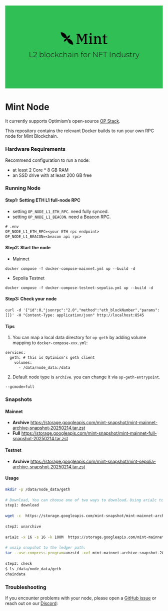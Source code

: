 ![Mint](logo.png)

# Mint Node

It currently supports Optimism’s open-source [OP Stack](https://docs.optimism.io/stack/getting-started).

This repository contains the relevant Docker builds to run your own RPC node for Mint Blockchain.

### Hardware Requirements

Recommend configuration to run a node:

- at least 2 Core * 8 GB RAM
- an SSD drive with at least 200 GB free

### Running Node

#### Step1: Setting ETH L1 full-node RPC

* setting `OP_NODE_L1_ETH_RPC`. need fully synced.
* setting `OP_NODE_L1_BEACON`.  need a Beacon RPC.
```
# .env
OP_NODE_L1_ETH_RPC=<your ETH rpc endpoint>
OP_NODE_L1_BEACON=<beacon api rpc>
```

#### Step2: Start the node

* Mainnet
```
docker compose -f docker-compose-mainnet.yml up --build -d
```
* Sepolia Testnet
```
docker compose -f docker-compose-testnet-sepolia.yml up --build -d
```

#### Step3: Check your node

```
curl -d '{"id":0,"jsonrpc":"2.0","method":"eth_blockNumber","params":[]}' -H "Content-Type: application/json" http://localhost:8545
```

#### Tips

1. You can map a local data directory for `op-geth` by adding volume mapping to `docker-compose-xxx.yml`:
```
services:
  geth: # this is Optimism's geth client
    volumes:
      - /data/node_data:/data
```

2. Default node type is `archive`. you can change it via `op-geth-entrypoint`.

```
--gcmode=full
```

### Snapshots

#### Mainnet
  - **Archive** https://storage.googleapis.com/mint-snapshot/mint-mainnet-archive-snapshot-20250214.tar.zst
  - **Full**    https://storage.googleapis.com/mint-snapshot/mint-mainnet-full-snapshot-20250214.tar.zst

#### Testnet
  - **Archive** https://storage.googleapis.com/mint-snapshot/mint-sepolia-archive-snapshot-20250214.tar.zst

#### Usage
```sh
mkdir -p /data/node_data/geth

# Download, You can choose one of two ways to download，Using aria2c to download can improve download speed, but you need to install aria2
step1: download

wget -c  https://storage.googleapis.com/mint-snapshot/mint-mainnet-archive-snapshot-20250214.tar.zst 

step2: unarchive

aria2c -x 16 -s 16 -k 100M  https://storage.googleapis.com/mint-mainnet-archive-snapshot-20250214.tar.zst 

# unzip snapshot to the ledger path:
tar --use-compress-program=unzstd -xvf mint-mainnet-archive-snapshot-20250214.tar.zst -C /data/node_data/geth

step3: check
$ ls /data/node_data/geth
chaindata
```

### Troubleshooting

If you encounter problems with your node, please open a [GitHub issue](https://github.com/Mint-Blockchain/mint-node/issues) or reach out on our [Discord](https://discord.com/invite/mint-blockchain):
